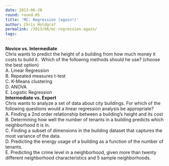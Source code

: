 ```yaml
---
date: 2013-06-20
round: round-05
title: 'MC: Regression (again!)'
author: Chris Holdgraf
permalink: /2013/06/mc-regression-again/
tags:
---
```

<div>
  <b>Novice vs. Intermediate</b>
</div>

<div>
  Chris wants to predict the height of a building from how much money it costs to build it.  Which of the following methods should he use? (choose the best option)
</div>

<div>
</div>

<div>
  A. Linear Regression
</div>

<div>
  B. Repeated measures t-test
</div>

<div>
  C. K-Means clustering
</div>

<div>
  D. ANOVA
</div>

<div>
  E. Logistic Regression
</div>

<div>
</div>

<div>
</div>

<div>
  <b>Intermediate vs. Expert</b>
</div>

<div>
  Chris wants to analyze a set of data about city buildings. For which of the following questions would a linear regression analysis be appropriate?
</div>

<div>
</div>

<div>
  A. Finding a 2nd order relationship between a building&#8217;s height and its cost
</div>

<div>
  B. Determining how well the number of tenants in a building predicts which neighborhood it is in.
</div>

<div>
  C. Finding a subset of dimensions in the building dataset that captures the most variance of the data.
</div>

<div>
  D. Predicting the energy usage of a building as a function of the number of tenants.
</div>

<div>
  E. Predicting the crime level in a neighborhood, given more than twenty different neighborhood characteristics and 5 sample neighborhoods.
</div>
